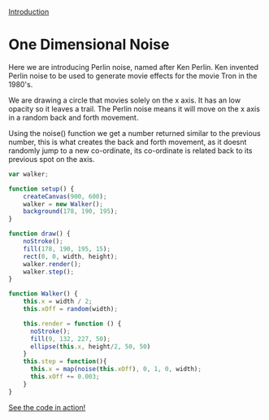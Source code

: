 [Introduction](../)

# One Dimensional Noise
Here we are introducing Perlin noise, named after Ken Perlin. Ken invented Perlin noise to be used to generate movie effects for the movie Tron in the 1980's.

We are drawing a circle that movies solely on the x axis. It has an low opacity so it leaves a trail. The Perlin noise means it will move on the x axis in a random back and forth movement.

Using the noise() function we get a number returned similar to the previous number, this is what creates the back and forth movement, as it doesnt randomly jump to a new co-ordinate, its co-ordinate is related back to its previous spot on the axis.
```js
var walker;

function setup() {
    createCanvas(900, 600);
    walker = new Walker();
    background(178, 190, 195);
}

function draw() {
    noStroke();
    fill(178, 190, 195, 15);
    rect(0, 0, width, height);
    walker.render();
    walker.step();
}

function Walker() {
    this.x = width / 2;
    this.xOff = random(width);

    this.render = function () {
      noStroke();
      fill(9, 132, 227, 50);
      ellipse(this.x, height/2, 50, 50)
    }
    this.step = function(){
      this.x = map(noise(this.xOff), 0, 1, 0, width);
      this.xOff += 0.003;
    }
}
```

[See the code in action!](index.html)
